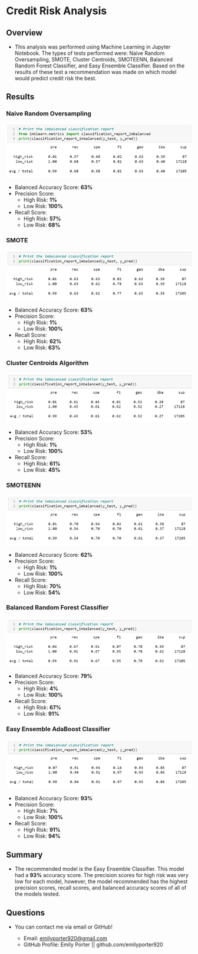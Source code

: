 # Credit Risk Analysis

## Overview
* This analysis was performed using Machine Learning in Jupyter Notebook. The types of tests performed were: Naive Random Oversampling, SMOTE, Cluster Centroids, SMOTEENN, Balanced Random Forest Classifier, and Easy Ensemble Classifier. Based on the results of these test a recommendation was made on which model would predict credit risk the best.

## Results

### Naive Random Oversampling

<p align="center">
  <img 
    src=Resources/naive.png
  >
</p>

* Balanced Accuracy Score: **63%**
* Precision Score:
    * High Risk: **1%**
    * Low Risk: **100%**
* Recall Score: 
    * High Risk: **57%**
    * Low Risk: **68%**

### SMOTE

<p align="center">
  <img 
    src=Resources/smote.png
  >
</p>

* Balanced Accuracy Score: **63%**
* Precision Score:
    * High Risk: **1%**
    * Low Risk: **100%**
* Recall Score: 
    * High Risk: **62%**
    * Low Risk: **63%**

### Cluster Centroids Algorithm

<p align="center">
  <img 
    src=Resources/cluster.png
  >
</p>

* Balanced Accuracy Score: **53%**
* Precision Score:
    * High Risk: **1%**
    * Low Risk: **100%**
* Recall Score: 
    * High Risk: **61%**
    * Low Risk: **45%**

### SMOTEENN

<p align="center">
  <img 
    src=Resources/smoteenn.png
  >
</p>

* Balanced Accuracy Score: **62%**
* Precision Score:
    * High Risk: **1%**
    * Low Risk: **100%**
* Recall Score:
    * High Risk: **70%**
    * Low Risk: **54%**

### Balanced Random Forest Classifier

<p align="center">
  <img 
    src=Resources/brfc.png
  >
</p>

* Balanced Accuracy Score: **79%**
* Precision Score:
    * High Risk: **4%**
    * Low Risk: **100%**
* Recall Score:
    * High Risk: **67%**
    * Low Risk: **91%**


### Easy Ensemble AdaBoost Classifier

<p align="center">
  <img 
    src=Resources/eec.png
  >
</p>

* Balanced Accuracy Score: **93%**
* Precision Score:
    * High Risk: **7%**
    * Low Risk: **100%**
* Recall Score:
    * High Risk: **91%**
    * Low Risk: **94%**


## Summary 
* The recommended model is the Easy Ensemble Classifier. This model had a **93%** accuracy score. The precision scores for high risk was very low for each model, however, the model recommended has the highest precision scores, recall scores, and balanced accuracy scores of all of the models tested.

## Questions

* You can contact me via email or GitHub!

    * Email: emilyporter920@gmail.com
    * GitHub Profile: Emily Porter || github.com/emilyporter920 
